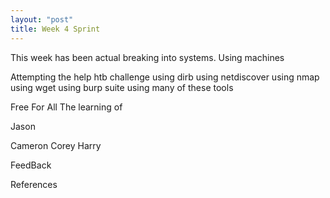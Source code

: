 ```yaml
---
layout: "post"
title: Week 4 Sprint 
---
```


This week has been actual breaking into systems. 
Using machines 


Attempting the help htb challenge 
using dirb 
using netdiscover 
using nmap 
using wget 
using burp suite 
using many of these tools 



Free For All 
The learning of 


Jason 


Cameron
Corey 
Harry 



FeedBack 




References 

